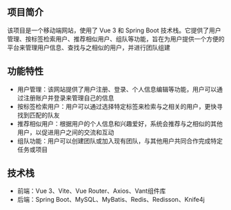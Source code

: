## 项目简介

该项目是一个移动端网站，使用了 Vue 3 和 Spring Boot 技术栈。它提供了用户管理、按标签检索用户、推荐相似用户、组队等功能，旨在为用户提供一个方便的平台来管理用户信息、查找与之相似的用户，并进行团队组建

## 功能特性

- 用户管理：该网站提供了用户注册、登录、个人信息编辑等功能，用户可以通过注册账户并登录来管理自己的信息
- 按标签检索用户：用户可以通过选择特定标签来检索与之相关的用户，更快寻找到匹配的队友
- 推荐相似用户：根据用户的个人信息和兴趣爱好，系统会推荐与之相似的其他用户，以促进用户之间的交流和互动
- 组队功能：用户可以创建团队或加入现有团队，与其他用户共同合作完成特定任务或项目

## 技术栈

- 前端：Vue 3、Vite、Vue Router、Axios、Vant组件库
- 后端：Spring Boot、MySQL、MyBatis、Redis、Redisson、Knife4j